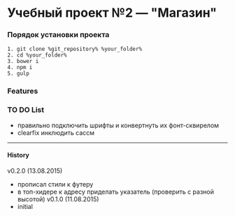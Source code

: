 # Учебный проект №2 — "Магазин"

### Порядок установки проекта

	1. git clone %git_repository% %your_folder%
	2. cd %your_folder%
	3. bower i
	4. npm i
	5. gulp

### Features ###

### TO DO List ###
* правильно подключить шрифты и конвертнуть их фонт-сквирелом
* clearfix инклюдить сассм

***

#### History ####
v0.2.0 (13.08.2015)
* прописал стили к футеру
* в топ-хидере к адресу приделать указатель (проверить с разной высотой)
v0.1.0 (11.08.2015)
* initial